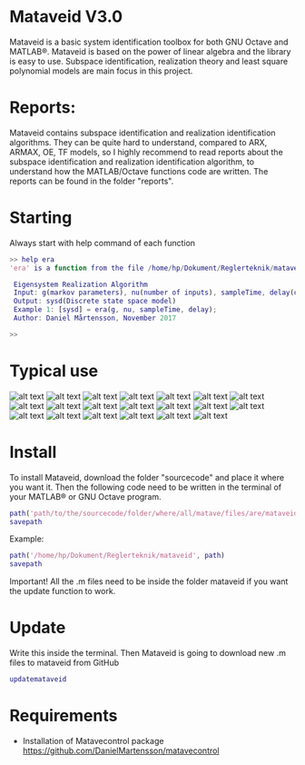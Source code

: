 # Mataveid V3.0
Mataveid is a basic system identification toolbox for both GNU Octave and MATLAB®. Mataveid is based on the power of linear algebra and the library is easy to use. Subspace identification, realization theory and least square polynomial models are main focus in this project.

# Reports:

Mataveid contains subspace identification and realization identification algorithms. They can be quite hard to understand, compared to ARX, ARMAX, OE, TF models, so I highly recommend to read reports about the subspace identification and realization identification algorithm, to understand how the MATLAB/Octave functions code are written. The reports can be found in the folder "reports".

# Starting

Always start with help command of each function

```matlab
>> help era
'era' is a function from the file /home/hp/Dokument/Reglerteknik/mataveid/era.m

 Eigensystem Realization Algorithm
 Input: g(markov parameters), nu(number of inputs), sampleTime, delay(optional)
 Output: sysd(Discrete state space model)
 Example 1: [sysd] = era(g, nu, sampleTime, delay);
 Author: Daniel Mårtensson, November 2017

>>
```

# Typical use
![alt text](https://github.com/DanielMartensson/mataveid/blob/master/pictures/hokalman.png)
![alt text](https://github.com/DanielMartensson/mataveid/blob/master/pictures/era.png)
![alt text](https://github.com/DanielMartensson/mataveid/blob/master/pictures/eradc.png)
![alt text](https://github.com/DanielMartensson/mataveid/blob/master/pictures/sbr.png)
![alt text](https://github.com/DanielMartensson/mataveid/blob/master/pictures/okid.png)
![alt text](https://github.com/DanielMartensson/mataveid/blob/master/pictures/okid2.png)
![alt text](https://github.com/DanielMartensson/mataveid/blob/master/pictures/moesp.png)
![alt text](https://github.com/DanielMartensson/mataveid/blob/master/pictures/pimoesp.png)
![alt text](https://github.com/DanielMartensson/mataveid/blob/master/pictures/n4sid.png)
![alt text](https://github.com/DanielMartensson/mataveid/blob/master/pictures/MIMOn4sid.png)
![alt text](https://github.com/DanielMartensson/mataveid/blob/master/pictures/asa.png)
![alt text](https://github.com/DanielMartensson/mataveid/blob/master/pictures/ort.png)
![alt text](https://github.com/DanielMartensson/mataveid/blob/master/pictures/arx.png)
![alt text](https://github.com/DanielMartensson/mataveid/blob/master/pictures/arx2.png)
![alt text](https://github.com/DanielMartensson/mataveid/blob/master/pictures/arxtf.png)
![alt text](https://github.com/DanielMartensson/mataveid/blob/master/pictures/armax.png)
![alt text](https://github.com/DanielMartensson/mataveid/blob/master/pictures/spa.png)
![alt text](https://github.com/DanielMartensson/mataveid/blob/master/pictures/smoothing.png)
![alt text](https://github.com/DanielMartensson/mataveid/blob/master/pictures/movingaverage.png)
![alt text](https://github.com/DanielMartensson/mataveid/blob/master/pictures/leastsquare.png)

# Install
To install Mataveid, download the folder "sourcecode" and place it where you want it. Then the following code need to be written in the terminal of your MATLAB® or GNU Octave program.

```matlab
path('path/to/the/sourcecode/folder/where/all/matave/files/are/mataveid', path)
savepath
```

Example:
```matlab
path('/home/hp/Dokument/Reglerteknik/mataveid', path)
savepath
```

Important! All the .m files need to be inside the folder mataveid if you want the update function to work.

# Update
Write this inside the terminal. Then Mataveid is going to download new .m files to mataveid from GitHub

```matlab
updatemataveid
```



# Requirements 
* Installation of Matavecontrol package https://github.com/DanielMartensson/matavecontrol

